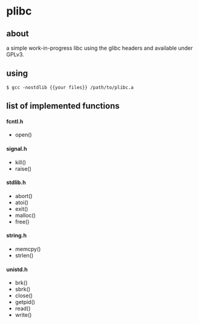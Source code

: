 # plibc
## about
a simple work-in-progress libc using the glibc headers and available
under GPLv3.

## using
`$ gcc -nostdlib {{your files}} /path/to/plibc.a`

## list of implemented functions

#### fcntl.h
- open()

#### signal.h
- kill()
- raise()

#### stdlib.h
- abort()
- atoi()
- exit()
- malloc()
- free()

#### string.h
- memcpy()
- strlen()

#### unistd.h
- brk()
- sbrk()
- close()
- getpid()
- read()
- write()
